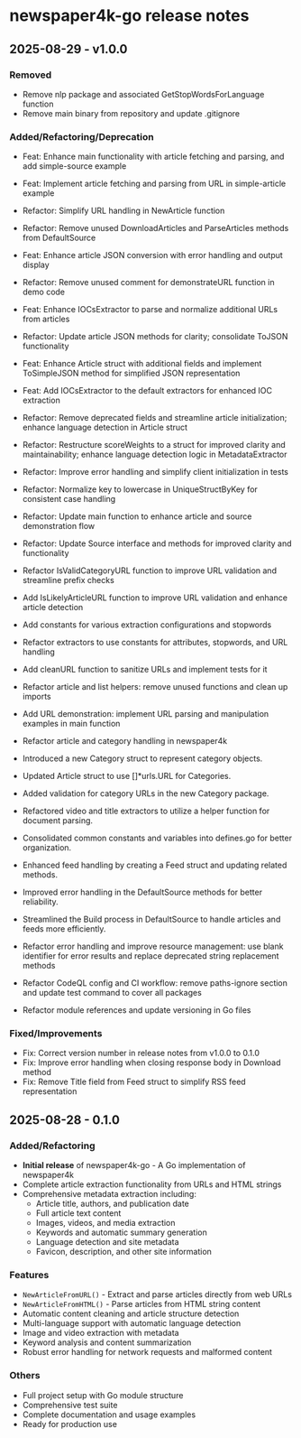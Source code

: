 # newspaper4k-go release notes

## 2025-08-29 - v1.0.0

### Removed

- Remove nlp package and associated GetStopWordsForLanguage function
- Remove main binary from repository and update .gitignore

### Added/Refactoring/Deprecation

- Feat: Enhance main functionality with article fetching and parsing, and add simple-source example
- Feat: Implement article fetching and parsing from URL in simple-article example
- Refactor: Simplify URL handling in NewArticle function
- Refactor: Remove unused DownloadArticles and ParseArticles methods from DefaultSource
- Feat: Enhance article JSON conversion with error handling and output display
- Refactor: Remove unused comment for demonstrateURL function in demo code
- Feat: Enhance IOCsExtractor to parse and normalize additional URLs from articles
- Refactor: Update article JSON methods for clarity; consolidate ToJSON functionality
- Feat: Enhance Article struct with additional fields and implement ToSimpleJSON method for simplified JSON representation
- Feat: Add IOCsExtractor to the default extractors for enhanced IOC extraction
- Refactor: Remove deprecated fields and streamline article initialization; enhance language detection in Article struct
- Refactor: Restructure scoreWeights to a struct for improved clarity and maintainability; enhance language detection logic in MetadataExtractor
- Refactor: Improve error handling and simplify client initialization in tests
- Refactor: Normalize key to lowercase in UniqueStructByKey for consistent case handling
- Refactor: Update main function to enhance article and source demonstration flow
- Refactor: Update Source interface and methods for improved clarity and functionality
- Refactor IsValidCategoryURL function to improve URL validation and streamline prefix checks
- Add IsLikelyArticleURL function to improve URL validation and enhance article detection
- Add constants for various extraction configurations and stopwords
- Refactor extractors to use constants for attributes, stopwords, and URL handling
- Add cleanURL function to sanitize URLs and implement tests for it
- Refactor article and list helpers: remove unused functions and clean up imports
- Add URL demonstration: implement URL parsing and manipulation examples in main function
- Refactor article and category handling in newspaper4k

- Introduced a new Category struct to represent category objects.
- Updated Article struct to use []*urls.URL for Categories.
- Added validation for category URLs in the new Category package.
- Refactored video and title extractors to utilize a helper function for document parsing.
- Consolidated common constants and variables into defines.go for better organization.
- Enhanced feed handling by creating a Feed struct and updating related methods.
- Improved error handling in the DefaultSource methods for better reliability.
- Streamlined the Build process in DefaultSource to handle articles and feeds more efficiently.
- Refactor error handling and improve resource management: use blank identifier for error results and replace deprecated string replacement methods
- Refactor CodeQL config and CI workflow: remove paths-ignore section and update test command to cover all packages
- Refactor module references and update versioning in Go files

### Fixed/Improvements

- Fix: Correct version number in release notes from v1.0.0 to 0.1.0
- Fix: Improve error handling when closing response body in Download method
- Fix: Remove Title field from Feed struct to simplify RSS feed representation

## 2025-08-28 - 0.1.0

### Added/Refactoring

- **Initial release** of newspaper4k-go - A Go implementation of newspaper4k
- Complete article extraction functionality from URLs and HTML strings
- Comprehensive metadata extraction including:
  - Article title, authors, and publication date
  - Full article text content
  - Images, videos, and media extraction
  - Keywords and automatic summary generation
  - Language detection and site metadata
  - Favicon, description, and other site information

### Features

- `NewArticleFromURL()` - Extract and parse articles directly from web URLs
- `NewArticleFromHTML()` - Parse articles from HTML string content
- Automatic content cleaning and article structure detection
- Multi-language support with automatic language detection
- Image and video extraction with metadata
- Keyword analysis and content summarization
- Robust error handling for network requests and malformed content

### Others

- Full project setup with Go module structure
- Comprehensive test suite
- Complete documentation and usage examples
- Ready for production use
